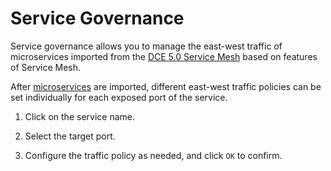 # Service Governance

Service governance allows you to manage the east-west traffic of microservices imported from the [DCE 5.0 Service Mesh](../../mspider/intro/what.md) based on features of Service Mesh.

After [microservices](service.md) are imported, different east-west traffic policies can be set individually for each exposed port of the service.

1. Click on the service name.

    <!--![](../images/cloudms-traffic01.png)-->

2. Select the target port.

    <!--![](../images/cloudms-traffic02.png)-->

3. Configure the traffic policy as needed, and click `OK` to confirm.

    <!--![](../images/cloudms-traffic03.png)-->

<!-- Specific descriptions of each policy will be added later -->